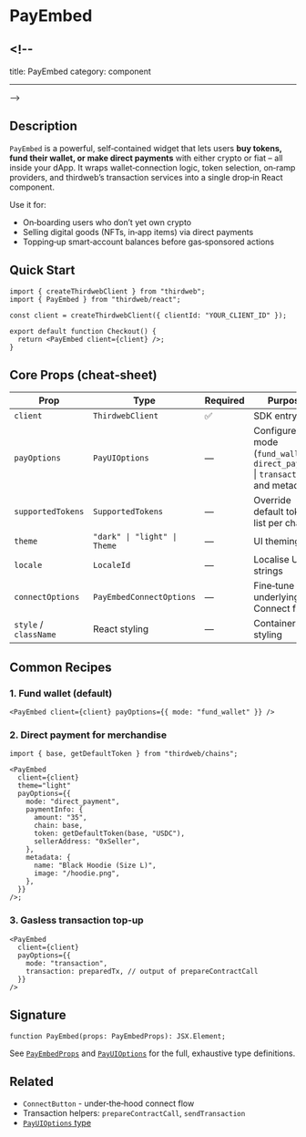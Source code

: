 # PayEmbed

## <!--

title: PayEmbed
category: component

---

-->

## Description

`PayEmbed` is a powerful, self‑contained widget that lets users **buy tokens, fund their wallet, or make direct payments** with either crypto or fiat – all inside your dApp. It wraps wallet‑connection logic, token selection, on‑ramp providers, and thirdweb’s transaction services into a single drop‑in React component.

Use it for:

- On‑boarding users who don’t yet own crypto
- Selling digital goods (NFTs, in‑app items) via direct payments
- Topping‑up smart‑account balances before gas‑sponsored actions

## Quick Start

```tsx
import { createThirdwebClient } from "thirdweb";
import { PayEmbed } from "thirdweb/react";

const client = createThirdwebClient({ clientId: "YOUR_CLIENT_ID" });

export default function Checkout() {
  return <PayEmbed client={client} />;
}
```

## Core Props (cheat‑sheet)

| Prop                  | Type                         | Required | Purpose                                                                          |
| --------------------- | ---------------------------- | -------- | -------------------------------------------------------------------------------- |
| `client`              | `ThirdwebClient`             | ✅       | SDK entrypoint                                                                   |
| `payOptions`          | `PayUIOptions`               | —        | Configure mode (`fund_wallet` \| `direct_payment` \| `transaction`) and metadata |
| `supportedTokens`     | `SupportedTokens`            | —        | Override default token list per chain                                            |
| `theme`               | `"dark" \| "light" \| Theme` | —        | UI theming                                                                       |
| `locale`              | `LocaleId`                   | —        | Localise UI strings                                                              |
| `connectOptions`      | `PayEmbedConnectOptions`     | —        | Fine‑tune the underlying Connect flow                                            |
| `style` / `className` | React styling                | —        | Container styling                                                                |

## Common Recipes

### 1. Fund wallet (default)

```tsx
<PayEmbed client={client} payOptions={{ mode: "fund_wallet" }} />
```

### 2. Direct payment for merchandise

```tsx
import { base, getDefaultToken } from "thirdweb/chains";

<PayEmbed
  client={client}
  theme="light"
  payOptions={{
    mode: "direct_payment",
    paymentInfo: {
      amount: "35",
      chain: base,
      token: getDefaultToken(base, "USDC"),
      sellerAddress: "0xSeller",
    },
    metadata: {
      name: "Black Hoodie (Size L)",
      image: "/hoodie.png",
    },
  }}
/>;
```

### 3. Gasless transaction top‑up

```tsx
<PayEmbed
  client={client}
  payOptions={{
    mode: "transaction",
    transaction: preparedTx, // output of prepareContractCall
  }}
/>
```

## Signature

```tsx
function PayEmbed(props: PayEmbedProps): JSX.Element;
```

See [`PayEmbedProps`](https://portal.thirdweb.com/references/typescript/v5/PayEmbedProps) and [`PayUIOptions`](https://portal.thirdweb.com/references/typescript/v5/PayUIOptions) for the full, exhaustive type definitions.

## Related

- `ConnectButton` \- under‑the‑hood connect flow
- Transaction helpers: `prepareContractCall`, `sendTransaction`
- [`PayUIOptions` type](https://portal.thirdweb.com/references/typescript/v5/PayUIOptions)
